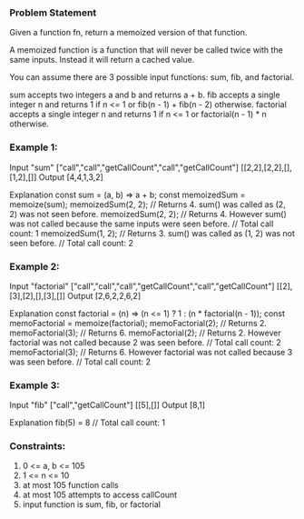 ### Problem Statement
Given a function fn, return a memoized version of that function.

A memoized function is a function that will never be called twice with the same inputs. Instead it will return a cached value.

You can assume there are 3 possible input functions: sum, fib, and factorial.

sum accepts two integers a and b and returns a + b.
fib accepts a single integer n and returns 1 if n <= 1 or fib(n - 1) + fib(n - 2) otherwise.
factorial accepts a single integer n and returns 1 if n <= 1 or factorial(n - 1) * n otherwise.
 
### Example 1:
Input
"sum"
["call","call","getCallCount","call","getCallCount"]
[[2,2],[2,2],[],[1,2],[]]
Output
[4,4,1,3,2]

Explanation
const sum = (a, b) => a + b;
const memoizedSum = memoize(sum);
memoizedSum(2, 2); // Returns 4. sum() was called as (2, 2) was not seen before.
memoizedSum(2, 2); // Returns 4. However sum() was not called because the same inputs were seen before.
// Total call count: 1
memoizedSum(1, 2); // Returns 3. sum() was called as (1, 2) was not seen before.
// Total call count: 2

### Example 2:
Input
"factorial"
["call","call","call","getCallCount","call","getCallCount"]
[[2],[3],[2],[],[3],[]]
Output
[2,6,2,2,6,2]

Explanation
const factorial = (n) => (n <= 1) ? 1 : (n * factorial(n - 1));
const memoFactorial = memoize(factorial);
memoFactorial(2); // Returns 2.
memoFactorial(3); // Returns 6.
memoFactorial(2); // Returns 2. However factorial was not called because 2 was seen before.
// Total call count: 2
memoFactorial(3); // Returns 6. However factorial was not called because 3 was seen before.
// Total call count: 2

### Example 3:
Input
"fib"
["call","getCallCount"]
[[5],[]]
Output
[8,1]

Explanation
fib(5) = 8
// Total call count: 1

### Constraints:
1. 0 <= a, b <= 105
2. 1 <= n <= 10
3. at most 105 function calls
4. at most 105 attempts to access callCount
5. input function is sum, fib, or factorial
